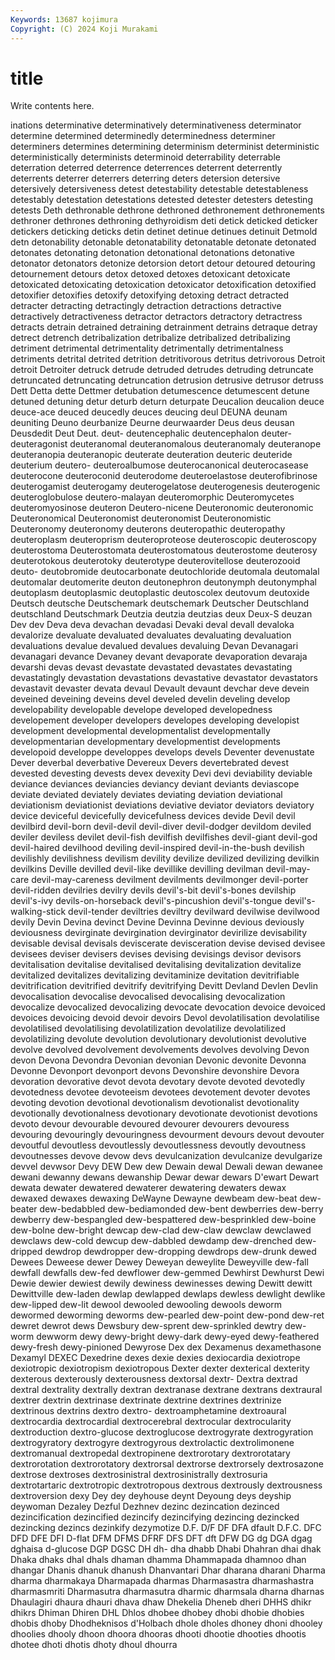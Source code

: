 ```yaml
---
Keywords: 13687 kojimura
Copyright: (C) 2024 Koji Murakami
---
```


# title

Write contents here.



inations determinative determinatively determinativeness
determinator determine determined determinedly determinedness determiner determiners determines determining determinism
determinist deterministic deterministically determinists determinoid deterrability deterrable deterration deterred deterrence
deterrences deterrent deterrently deterrents deterrer deterrers deterring deters detersion detersive
detersively detersiveness detest detestability detestable detestableness detestably detestation detestations detested
detester detesters detesting detests Deth dethronable dethrone dethroned dethronement dethronements
dethroner dethrones dethroning dethyroidism deti detick deticked deticker detickers deticking
deticks detin detinet detinue detinues detinuit Detmold detn detonability detonable
detonatability detonatable detonate detonated detonates detonating detonation detonational detonations detonative
detonator detonators detonize detorsion detort detour detoured detouring detournement detours
detox detoxed detoxes detoxicant detoxicate detoxicated detoxicating detoxication detoxicator detoxification
detoxified detoxifier detoxifies detoxify detoxifying detoxing detract detracted detracter detracting
detractingly detraction detractions detractive detractively detractiveness detractor detractors detractory detractress
detracts detrain detrained detraining detrainment detrains detraque detray detrect detrench
detribalization detribalize detribalized detribalizing detriment detrimental detrimentality detrimentally detrimentalness detriments
detrital detrited detrition detritivorous detritus detrivorous Detroit detroit Detroiter detruck
detrude detruded detrudes detruding detruncate detruncated detruncating detruncation detrusion detrusive
detrusor detruss Dett Detta dette Dettmer detubation detumescence detumescent detune
detuned detuning detur deturb deturn deturpate Deucalion deucalion deuce deuce-ace
deuced deucedly deuces deucing deul DEUNA deunam deuniting Deuno deurbanize
Deurne deurwaarder Deus deus deusan Deusdedit Deut Deut. deut- deutencephalic
deutencephalon deuter- deuteragonist deuteranomal deuteranomalous deuteranomaly deuteranope deuteranopia deuteranopic deuterate
deuteration deuteric deuteride deuterium deutero- deuteroalbumose deuterocanonical deuterocasease deuterocone deuteroconid
deuterodome deuteroelastose deuterofibrinose deuterogamist deuterogamy deuterogelatose deuterogenesis deuterogenic deuteroglobulose deutero-malayan
deuteromorphic Deuteromycetes deuteromyosinose deuteron Deutero-nicene Deuteronomic deuteronomic Deuteronomical Deuteronomist deuteronomist
Deuteronomistic Deuteronomy deuteronomy deuterons deuteropathic deuteropathy deuteroplasm deuteroprism deuteroproteose deuteroscopic
deuteroscopy deuterostoma Deuterostomata deuterostomatous deuterostome deuterosy deuterotokous deuterotoky deuterotype deuterovitellose
deuterozooid deuto- deutobromide deutocarbonate deutochloride deutomala deutomalal deutomalar deutomerite deuton
deutonephron deutonymph deutonymphal deutoplasm deutoplasmic deutoplastic deutoscolex deutovum deutoxide Deutsch
deutsche Deutschemark deutschemark Deutscher Deutschland deutschland Deutschmark Deutzia deutzia deutzias
deux Deux-S deuzan Dev dev Deva deva devachan devadasi Devaki
deval devall devaloka devalorize devaluate devaluated devaluates devaluating devaluation devaluations
devalue devalued devalues devaluing Devan Devanagari devanagari devance Devaney devant
devaporate devaporation devaraja devarshi devas devast devastate devastated devastates devastating
devastatingly devastation devastations devastative devastator devastators devastavit devaster devata devaul
Devault devaunt devchar deve devein deveined deveining deveins devel develed
develin develing develop developability developable develope developed developedness developement developer
developers developes developing developist development developmental developmentalist developmentally developmentarian developmentary
developmentist developments developoid developpe developpes develops devels Deventer devenustate Dever
deverbal deverbative Devereux Devers devertebrated devest devested devesting devests devex
devexity Devi devi deviability deviable deviance deviances deviancies deviancy deviant
deviants deviascope deviate deviated deviately deviates deviating deviation deviational deviationism
deviationist deviations deviative deviator deviators deviatory device deviceful devicefully devicefulness
devices devide Devil devil devilbird devil-born devil-devil devil-diver devil-dodger devildom
deviled deviler deviless devilet devil-fish devilfish devilfishes devil-giant devil-god devil-haired
devilhood deviling devil-inspired devil-in-the-bush devilish devilishly devilishness devilism devility devilize
devilized devilizing devilkin devilkins Deville devilled devil-like devillike devilling devilman
devil-may-care devil-may-careness devilment devilments devilmonger devil-porter devil-ridden devilries devilry devils
devil's-bit devil's-bones devilship devil's-ivy devils-on-horseback devil's-pincushion devil's-tongue devil's-walking-stick devil-tender deviltries
deviltry devilward devilwise devilwood devily Devin Devina devinct Devine Devinna
Devinne devious deviously deviousness devirginate devirgination devirginator devirilize devisability devisable
devisal devisals deviscerate devisceration devise devised devisee devisees deviser devisers
devises devising devisings devisor devisors devitalisation devitalise devitalised devitalising devitalization
devitalize devitalized devitalizes devitalizing devitaminize devitation devitrifiable devitrification devitrified devitrify
devitrifying Devitt Devland Devlen Devlin devocalisation devocalise devocalised devocalising devocalization
devocalize devocalized devocalizing devocate devocation devoice devoiced devoices devoicing devoid
devoir devoirs Devol devolatilisation devolatilise devolatilised devolatilising devolatilization devolatilize devolatilized
devolatilizing devolute devolution devolutionary devolutionist devolutive devolve devolved devolvement devolvements
devolves devolving Devon devon Devona Devondra Devonian devonian Devonic devonite
Devonna Devonne Devonport devonport devons Devonshire devonshire Devora devoration devorative
devot devota devotary devote devoted devotedly devotedness devotee devoteeism devotees
devotement devoter devotes devoting devotion devotional devotionalism devotionalist devotionality devotionally
devotionalness devotionary devotionate devotionist devotions devoto devour devourable devoured devourer
devourers devouress devouring devouringly devouringness devourment devours devout devouter devoutful
devoutless devoutlessly devoutlessness devoutly devoutness devoutnesses devove devow devs devulcanization
devulcanize devulgarize devvel devwsor Devy DEW Dew dew Dewain dewal
Dewali dewan dewanee dewani dewanny dewans dewanship Dewar dewar dewars
D'ewart Dewart dewata dewater dewatered dewaterer dewatering dewaters dewax dewaxed
dewaxes dewaxing DeWayne Dewayne dewbeam dew-beat dew-beater dew-bedabbled dew-bediamonded dew-bent
dewberries dew-berry dewberry dew-bespangled dew-bespattered dew-besprinkled dew-boine dew-bolne dew-bright dewcap
dew-clad dew-claw dewclaw dewclawed dewclaws dew-cold dewcup dew-dabbled dewdamp dew-drenched
dew-dripped dewdrop dewdropper dew-dropping dewdrops dew-drunk dewed Dewees Deweese dewer
Dewey Deweyan deweylite Deweyville dew-fall dewfall dewfalls dew-fed dewflower dew-gemmed
Dewhirst Dewhurst Dewi Dewie dewier dewiest dewily dewiness dewinesses dewing
Dewitt dewitt Dewittville dew-laden dewlap dewlapped dewlaps dewless dewlight dewlike
dew-lipped dew-lit dewool dewooled dewooling dewools deworm dewormed deworming deworms
dew-pearled dew-point dew-pond dew-ret dewret dewrot dews Dewsbury dew-sprent dew-sprinkled
dewtry dew-worm dewworm dewy dewy-bright dewy-dark dewy-eyed dewy-feathered dewy-fresh dewy-pinioned
Dewyrose Dex dex Dexamenus dexamethasone Dexamyl DEXEC Dexedrine dexes dexie
dexies dexiocardia dexiotrope dexiotropic dexiotropism dexiotropous Dexter dexter dexterical dexterity
dexterous dexterously dexterousness dextorsal dextr- Dextra dextrad dextral dextrality dextrally
dextran dextranase dextrane dextrans dextraural dextrer dextrin dextrinase dextrinate dextrine
dextrines dextrinize dextrinous dextrins dextro dextro- dextroamphetamine dextroaural dextrocardia dextrocardial
dextrocerebral dextrocular dextrocularity dextroduction dextro-glucose dextroglucose dextrogyrate dextrogyration dextrogyratory dextrogyre
dextrogyrous dextrolactic dextrolimonene dextromanual dextropedal dextropinene dextrorotary dextrorotatary dextrorotation dextrorotatory
dextrorsal dextrorse dextrorsely dextrosazone dextrose dextroses dextrosinistral dextrosinistrally dextrosuria dextrotartaric
dextrotropic dextrotropous dextrous dextrously dextrousness dextroversion dexy Dey dey deyhouse
deynt Deyoung deys deyship deywoman Dezaley Dezful Dezhnev dezinc dezincation
dezinced dezincification dezincified dezincify dezincifying dezincing dezincked dezincking dezincs dezinkify
dezymotize D.F. D/F DF DFA dfault D.F.C. DFC DFD DFE
DFI D-flat DFM DFMS DFRF DFS DFT dft DFW DG
dg DGA dgag dghaisa d-glucose DGP DGSC DH dh- dha
dhabb Dhabi Dhahran dhai dhak Dhaka dhaks dhal dhals dhaman
dhamma Dhammapada dhamnoo dhan dhangar Dhanis dhanuk dhanush Dhanvantari Dhar
dharana dharani Dharma dharma dharmakaya Dharmapada dharmas Dharmasastra dharmashastra dharmasmriti
Dharmasutra dharmasutra dharmic dharmsala dharna dharnas Dhaulagiri dhaura dhauri dhava
dhaw Dhekelia Dheneb dheri DHHS dhikr dhikrs Dhiman Dhiren DHL
Dhlos dhobee dhobey dhobi dhobie dhobies dhobis dhoby Dhodheknisos d'Holbach
dhole dholes dhoney dhoni dhooley dhoolies dhooly dhoon dhoora dhooras
dhooti dhootie dhooties dhootis dhotee dhoti dhotis dhoty dhoul dhourra

